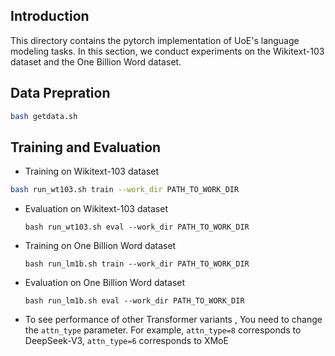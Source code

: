 ## Introduction

This directory contains the pytorch implementation of UoE's language modeling tasks. In this section, we conduct experiments on the Wikitext-103 dataset and the One Billion Word dataset.

## Data Prepration

```bash
bash getdata.sh
```

## Training and Evaluation

- Training on Wikitext-103 dataset

```bash
bash run_wt103.sh train --work_dir PATH_TO_WORK_DIR
```

- Evaluation on Wikitext-103 dataset

  `bash run_wt103.sh eval --work_dir PATH_TO_WORK_DIR`

- Training on One Billion Word dataset

  `bash run_lm1b.sh train --work_dir PATH_TO_WORK_DIR`

- Evaluation on One Billion Word dataset

  `bash run_lm1b.sh eval --work_dir PATH_TO_WORK_DIR`


- To see performance of other Transformer variants , You need to change the `attn_type` parameter. For example, `attn_type=8`  corresponds to DeepSeek-V3, `attn_type=6`  corresponds to XMoE
